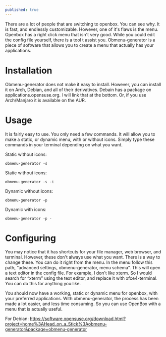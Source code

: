 ```yaml
---
published: true
---
```

There are a lot of people that are switching to openbox. You can see why. It is fast, and endlessly customizable.  However, one of it's flaws is the menu. Openbox has a right click menu that isn't very good. While you could edit the config file yourself, there is a tool t assist you. Obmenu-generator is a piece of software that allows you to create a menu that actually has your applications. 

# Installation 

Obmenu-generator does not make it easy to install. However, you can install it on Arch, Debian, and all of their derivatives. Debain has a package on applications.opensuse.org. I will link that at the bottom. Or, if you use Arch/Manjaro it is available on the AUR. 

# Usage

It is fairly easy to use. You only need a few commands. It will allow you to make a static, or dynamic menu, with or without icons. Simply type these commands in your terminal depending on what you want. 

Static without icons:

	obmenu-generator -s

Static without icons:

	obmenu-generator -s -i

Dynamic without icons:

	obmenu-generator -p 
Dynamic with icons: 

	obmenu-generator -p - 


# Configuring 

You may notice that it has shortcuts for your file manager, web browser, and terminal. However, these don't always use what you want. There is a way to change these. You can do it right from the menu. In the menu follow this path, “advanced settings, obmenu-generator, menu schema”. This will open a text editor in the config file. For example, I don't like xterm. So I would search for “xterm” using the text editor, and replace it with xfce4-terminal. You can do this for anything you like. 

You should now have a working, static or dynamic menu for openbox, with your preferred applications. With obmenu-generator, the process has been made a lot easier, and less time consuming. So you can use OpenBox with a menu that is actually useful.

For Debian:  https://software.opensuse.org/download.html?project=home%3AHead_on_a_Stick%3Aobmenu-generator&package=obmenu-generator
